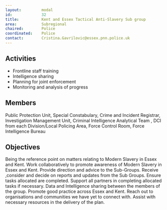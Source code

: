 ```yaml
---
layout: 		modal
id: 			32
title: 			Kent and Essex Tactical Anti-Slavery Sub group 
area: 			Subregional
chaired: 		Police
coordinated:	Police
contact:		Cristina.Gavrilovic@essex.pnn.police.uk
---
```


Activities
----------

* Frontline staff training
* Intelligence sharing
* Planning for joint enforcement
* Monitoring and analysis of progress

Members
-------

Public Protection Unit, Special Constabulary, Crime and Incident Registrar, Investigation Management Unit, Criminal Intelligence Analytical Team , DCI from each Division/Local Policing Area, Force Control Room, Force Intelligence Bureau

Objectives
----------

Being the reference point on matters relating to Modern Slavery in Essex and Kent. Work collaboratively to promote awareness of  Modern Slavery in Essex and Kent. Provide direction and advice to the Sub-Groups. Receive ,consider  and decide on reports and updates from the Sub Groups. Ensure tasks allocated are completed. Support all partners in completing allocated tasks if necessary. Data and Intelligence sharing between the members of the group. Promote good practice across  Essex and Kent. Reach out to organisations and communities we have yet to connect with. Assist with necessary resources in the delivery of the plan.